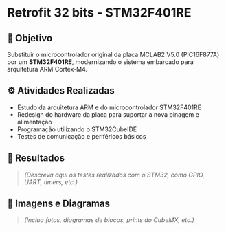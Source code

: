# Retrofit 32 bits - STM32F401RE

## 🔧 Objetivo

Substituir o microcontrolador original da placa MCLAB2 V5.0 (PIC16F877A) por um **STM32F401RE**, modernizando o sistema embarcado para arquitetura ARM Cortex-M4.

## ⚙️ Atividades Realizadas

- Estudo da arquitetura ARM e do microcontrolador STM32F401RE
- Redesign do hardware da placa para suportar a nova pinagem e alimentação
- Programação utilizando o STM32CubeIDE
- Testes de comunicação e periféricos básicos

## 🧪 Resultados

> *(Descreva aqui os testes realizados com o STM32, como GPIO, UART, timers, etc.)*

## 📸 Imagens e Diagramas

> *(Inclua fotos, diagramas de blocos, prints do CubeMX, etc.)*
